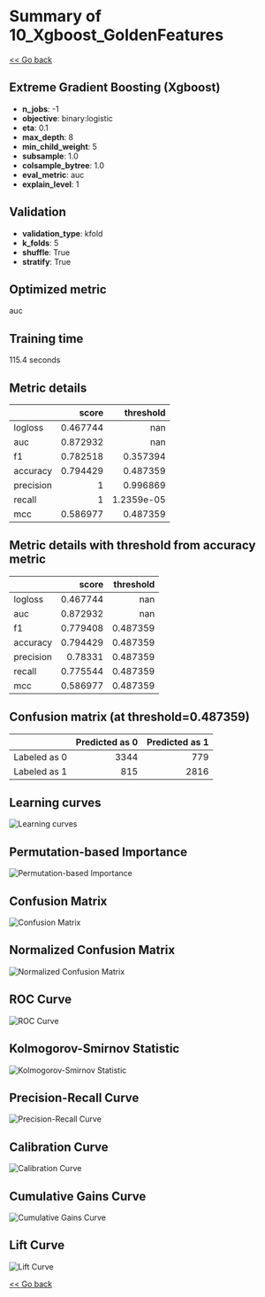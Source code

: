 # Summary of 10_Xgboost_GoldenFeatures

[<< Go back](../README.md)


## Extreme Gradient Boosting (Xgboost)
- **n_jobs**: -1
- **objective**: binary:logistic
- **eta**: 0.1
- **max_depth**: 8
- **min_child_weight**: 5
- **subsample**: 1.0
- **colsample_bytree**: 1.0
- **eval_metric**: auc
- **explain_level**: 1

## Validation
 - **validation_type**: kfold
 - **k_folds**: 5
 - **shuffle**: True
 - **stratify**: True

## Optimized metric
auc

## Training time

115.4 seconds

## Metric details
|           |    score |    threshold |
|:----------|---------:|-------------:|
| logloss   | 0.467744 | nan          |
| auc       | 0.872932 | nan          |
| f1        | 0.782518 |   0.357394   |
| accuracy  | 0.794429 |   0.487359   |
| precision | 1        |   0.996869   |
| recall    | 1        |   1.2359e-05 |
| mcc       | 0.586977 |   0.487359   |


## Metric details with threshold from accuracy metric
|           |    score |   threshold |
|:----------|---------:|------------:|
| logloss   | 0.467744 |  nan        |
| auc       | 0.872932 |  nan        |
| f1        | 0.779408 |    0.487359 |
| accuracy  | 0.794429 |    0.487359 |
| precision | 0.78331  |    0.487359 |
| recall    | 0.775544 |    0.487359 |
| mcc       | 0.586977 |    0.487359 |


## Confusion matrix (at threshold=0.487359)
|              |   Predicted as 0 |   Predicted as 1 |
|:-------------|-----------------:|-----------------:|
| Labeled as 0 |             3344 |              779 |
| Labeled as 1 |              815 |             2816 |

## Learning curves
![Learning curves](learning_curves.png)

## Permutation-based Importance
![Permutation-based Importance](permutation_importance.png)
## Confusion Matrix

![Confusion Matrix](confusion_matrix.png)


## Normalized Confusion Matrix

![Normalized Confusion Matrix](confusion_matrix_normalized.png)


## ROC Curve

![ROC Curve](roc_curve.png)


## Kolmogorov-Smirnov Statistic

![Kolmogorov-Smirnov Statistic](ks_statistic.png)


## Precision-Recall Curve

![Precision-Recall Curve](precision_recall_curve.png)


## Calibration Curve

![Calibration Curve](calibration_curve_curve.png)


## Cumulative Gains Curve

![Cumulative Gains Curve](cumulative_gains_curve.png)


## Lift Curve

![Lift Curve](lift_curve.png)



[<< Go back](../README.md)
